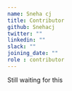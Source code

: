 ```yaml
---
name: Sneha cj 
title: Contributor
github: Snehacj
twitter: ""
linkedin: ""
slack: ""
joining_date: ""
role : contributor
---
```


Still waiting for this
